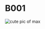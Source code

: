 # B001

![cute pic of max](https://media.discordapp.net/attachments/648244976341221439/657434021625593876/image0.png?width=663&height=661)
